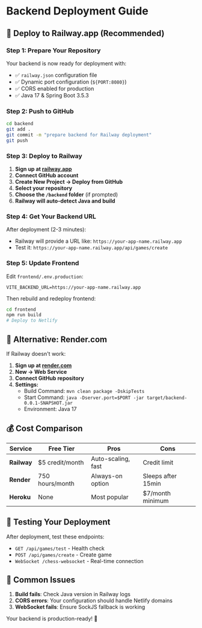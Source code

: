 # Backend Deployment Guide

## 🚀 Deploy to Railway.app (Recommended)

### Step 1: Prepare Your Repository
Your backend is now ready for deployment with:
- ✅ `railway.json` configuration file
- ✅ Dynamic port configuration (`${PORT:8080}`)
- ✅ CORS enabled for production
- ✅ Java 17 & Spring Boot 3.5.3

### Step 2: Push to GitHub
```bash
cd backend
git add .
git commit -m "prepare backend for Railway deployment"
git push
```

### Step 3: Deploy to Railway
1. **Sign up at [railway.app](https://railway.app)**
2. **Connect GitHub account**
3. **Create New Project → Deploy from GitHub**
4. **Select your repository**
5. **Choose the `/backend` folder** (if prompted)
6. **Railway will auto-detect Java and build**

### Step 4: Get Your Backend URL
After deployment (2-3 minutes):
- Railway will provide a URL like: `https://your-app-name.railway.app`
- Test it: `https://your-app-name.railway.app/api/games/create`

### Step 5: Update Frontend
Edit `frontend/.env.production`:
```env
VITE_BACKEND_URL=https://your-app-name.railway.app
```

Then rebuild and redeploy frontend:
```bash
cd frontend
npm run build
# Deploy to Netlify
```

## 🔄 Alternative: Render.com

If Railway doesn't work:

1. **Sign up at [render.com](https://render.com)**
2. **New → Web Service**
3. **Connect GitHub repository**
4. **Settings:**
   - Build Command: `mvn clean package -DskipTests`
   - Start Command: `java -Dserver.port=$PORT -jar target/backend-0.0.1-SNAPSHOT.jar`
   - Environment: Java 17

## 💰 Cost Comparison

| Service | Free Tier | Pros | Cons |
|---------|-----------|------|------|
| **Railway** | $5 credit/month | Auto-scaling, fast | Credit limit |
| **Render** | 750 hours/month | Always-on option | Sleeps after 15min |
| **Heroku** | None | Most popular | $7/month minimum |

## 🧪 Testing Your Deployment

After deployment, test these endpoints:
- `GET /api/games/test` - Health check
- `POST /api/games/create` - Create game
- `WebSocket /chess-websocket` - Real-time connection

## 🚨 Common Issues

1. **Build fails**: Check Java version in Railway logs
2. **CORS errors**: Your configuration should handle Netlify domains
3. **WebSocket fails**: Ensure SockJS fallback is working

Your backend is production-ready! 🎉